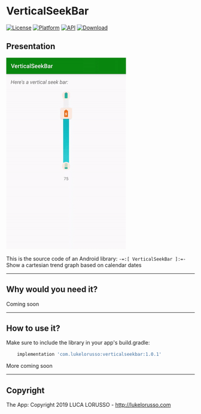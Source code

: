 VerticalSeekBar
===============

[![License](https://img.shields.io/badge/License-Apache%202.0-blue.svg)](https://opensource.org/licenses/Apache-2.0) [![Platform](https://img.shields.io/badge/platform-android-green.svg)](http://developer.android.com/index.html) [![API](https://img.shields.io/badge/API-21%2B-brightgreen.svg?style=flat)](https://android-arsenal.com/api?level=21) [![Download](https://api.bintray.com/packages/lukelorusso/maven/com.lukelorusso:verticalseekbar/images/download.svg?version=1.0.1) ](https://bintray.com/lukelorusso/maven/com.lukelorusso:verticalseekbar/1.0.1/link)

## Presentation ##

![Demo](demo.gif)

This is the source code of an Android library: `-=:[ VerticalSeekBar ]:=-`  
Show a cartesian trend graph based on calendar dates

- - -

## Why would you need it? ##

Coming soon

- - -

## How to use it? ##

Make sure to include the library in your app's build.gradle:

```groovy
    implementation 'com.lukelorusso:verticalseekbar:1.0.1'
```  

More coming soon

- - -

## Copyright ##

The App: Copyright 2019 LUCA LORUSSO - http://lukelorusso.com
